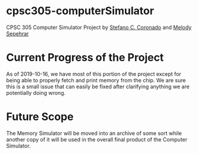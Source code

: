 # cpsc305-computerSimulator
CPSC 305 Computer Simulator Project by [Stefano C. Coronado](https://github.com/scoronado12) and [Melody Sepehrar](https://github.com/judebarrett)

# Current Progress of the Project
As of 2019-10-16, we have most of this portion of the project except for being able to properly fetch and print memory from the chip. We are sure this is a small issue that can easily be fixed after clarifying anything we are potentially doing wrong.

# Future Scope
The Memory Simulator will be moved into an archive of some sort while another copy of it will be used in the overall final product of the Computer Simulator.
